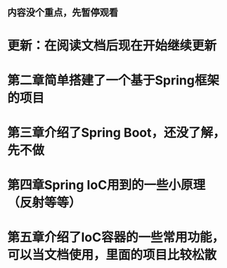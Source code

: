 ## 内容没个重点，先暂停观看
# 更新：在阅读文档后现在开始继续更新
# 第二章简单搭建了一个基于Spring框架的项目
# 第三章介绍了Spring Boot，还没了解，先不做
# 第四章Spring IoC用到的一些小原理（反射等等）
# 第五章介绍了IoC容器的一些常用功能，可以当文档使用，里面的项目比较松散
